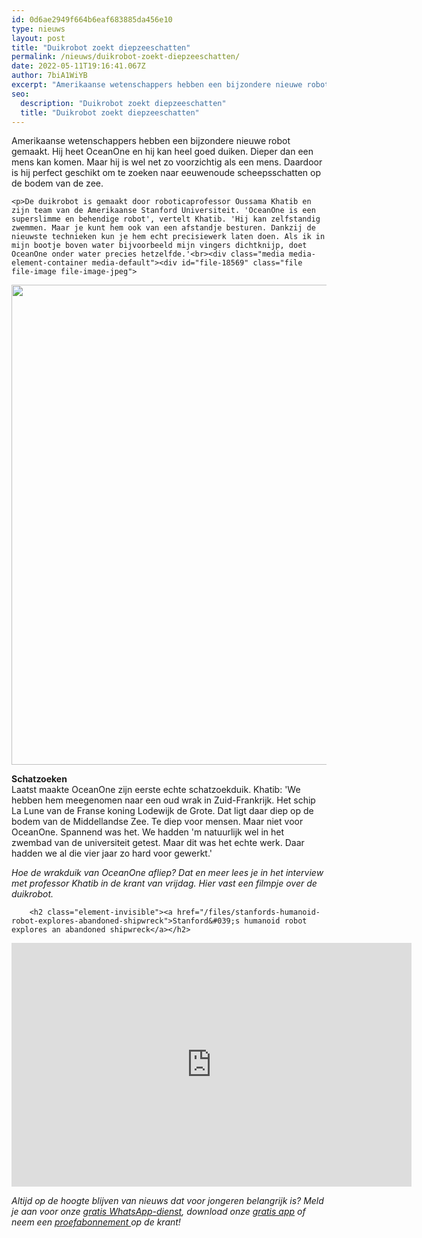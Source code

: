 ```yaml
---
id: 0d6ae2949f664b6eaf683885da456e10
type: nieuws
layout: post
title: "Duikrobot zoekt diepzeeschatten"
permalink: /nieuws/duikrobot-zoekt-diepzeeschatten/
date: 2022-05-11T19:16:41.067Z
author: 7biA1WiYB
excerpt: "Amerikaanse wetenschappers hebben een bijzondere nieuwe robot gemaakt. Hij heet OceanOne en hij kan heel goed duiken. Dieper dan een mens kan komen. Maar hij is wel net zo voorzichtig als een mens. Daardoor is hij perfect geschikt om te zoeken naar eeuwenoude scheepsschatten op de bodem van de zee.  "
seo:
  description: "Duikrobot zoekt diepzeeschatten"
  title: "Duikrobot zoekt diepzeeschatten"
---
```

Amerikaanse wetenschappers hebben een bijzondere nieuwe robot gemaakt. Hij heet OceanOne en hij kan heel goed duiken. Dieper dan een mens kan komen. Maar hij is wel net zo voorzichtig als een mens. Daardoor is hij perfect geschikt om te zoeken naar eeuwenoude scheepsschatten op de bodem van de zee.  

    <p>De duikrobot is gemaakt door roboticaprofessor Oussama Khatib en zijn team van de Amerikaanse Stanford Universiteit. 'OceanOne is een superslimme en behendige robot', vertelt Khatib. 'Hij kan zelfstandig zwemmen. Maar je kunt hem ook van een afstandje besturen. Dankzij de nieuwste technieken kun je hem echt precisiewerk laten doen. Als ik in mijn bootje boven water bijvoorbeeld mijn vingers dichtknijp, doet OceanOne onder water precies hetzelfde.'<br><div class="media media-element-container media-default"><div id="file-18569" class="file file-image file-image-jpeg">

        
  
  <div class="content">
    <img height="768" width="1151" class="media-element file-default" src="https://7dagen.netlify.app/sites/default/files/scubabot_006%20Foto%20Osada%20Seguin%20DRASSM.jpg" alt="">  </div>

  
</div>
</div>
<p><strong>Schatzoeken</strong><br>Laatst maakte OceanOne zijn eerste echte schatzoekduik. Khatib: 'We hebben hem meegenomen naar een oud wrak in Zuid-Frankrijk. Het schip La Lune van de Franse koning Lodewijk de Grote. Dat ligt daar diep op de bodem van de Middellandse Zee. Te diep voor mensen. Maar niet voor OceanOne. Spannend was het. We hadden 'm natuurlijk wel in het zwembad van de universiteit getest. Maar dit was het echte werk. Daar hadden we al die vier jaar zo hard voor gewerkt.'</p>
<p><em>Hoe de wrakduik van OceanOne afliep? Dat en meer lees je in het interview met professor Khatib in de krant van vrijdag. Hier vast een filmpje over de duikrobot.</em></p>
<p><div class="media media-element-container media-default"><div id="file-18570" class="file file-video file-video-youtube">

        <h2 class="element-invisible"><a href="/files/stanfords-humanoid-robot-explores-abandoned-shipwreck">Stanford&#039;s humanoid robot explores an abandoned shipwreck</a></h2>
    
  
  <div class="content">
    <div class="media-youtube-video media-element file-default media-youtube-1">
  <iframe class="media-youtube-player" width="640" height="390" title="Stanford&#039;s humanoid robot explores an abandoned shipwreck" src="https://www.youtube.com/embed/p1HmgP9l4VY?wmode=opaque&controls=" name="Stanford&#039;s humanoid robot explores an abandoned shipwreck" frameborder="0" allowfullscreen="">Video van Stanford&amp;#039;s humanoid robot explores an abandoned shipwreck</iframe>
</div>
  </div>

  
</div>
</div>
<p><em>Altijd op de hoogte blijven van nieuws dat voor jongeren belangrijk is? Meld je aan voor onze <a href="https://7dagen.netlify.app/whatsapp">gratis WhatsApp-dienst</a>, download onze <a href="https://7dagen.netlify.app/app">gratis app</a> of neem een <a href="https://www.kidsweek.nl/abonneren/abonnementen/ae/artikel2/">proefabonnement </a>op de krant! </em></p>  
